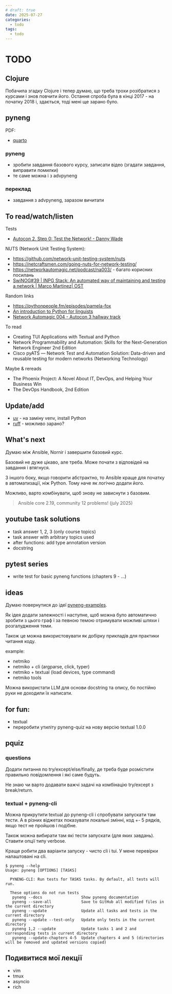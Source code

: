 ```yaml
---
# draft: true 
date: 2025-07-27
categories:
  - todo
tags:
  - todo
---
```


# TODO

<!-- more -->

## Clojure

Побачила згадку Clojure і тепер думаю, що треба трохи розібратися з курсами і
знов повчити його.  Остання спроба була в кінці 2017 - на початку 2018 і,
здається, тоді мені ще зарано було.

## pyneng

PDF:

* [quarto](https://quarto.org/docs/output-formats/pdf-basics.html)

### pyneng

* зробити завдання базового курсу, записати відео (згадати завдання, виправити помилки)
* те саме можна і з advpyneng

### переклад

* завдання з advpyneng, заразом вичитати


## To read/watch/listen

Tests

* [Autocon 2. Step 0: Test the Network! - Danny Wade](https://www.youtube.com/watch?v=3eKNLRVMtIg)

NUTS (Network Unit Testing System):

* https://github.com/network-unit-testing-system/nuts
* https://netcraftsmen.com/going-nuts-for-network-testing/
* https://networkautomagic.net/podcast/na003/ - багато корисних посилань
* [SwiNOG#39 | INPG Stack: An automated way of maintaining and testing a network | Marco Martinez| OST](https://youtu.be/ZVl0GnYMUEo?si=pShkgf-0vFXLUgQj)

Random links

* https://pythonpeople.fm/episodes/pamela-fox
* [An introduction to Python for linguists](https://v4py.github.io/intro.html)
* [Network Automagic 004 - Autocon 3 hallway track](https://www.youtube.com/watch?v=gVKPpbiAh50)

To read

* Creating TUI Applications with Textual and Python
* Network Programmability and Automation: Skills for the Next-Generation Network Engineer 2nd Edition
* Cisco pyATS ― Network Test and Automation Solution: Data-driven and reusable testing for modern networks (Networking Technology)

Maybe & rereads

* The Phoenix Project: A Novel About IT, DevOps, and Helping Your Business Win
* The DevOps Handbook, 2nd Edition

## Update/add

* [uv](https://docs.astral.sh/uv/) - на заміну venv, install Python
* [ruff](https://github.com/astral-sh/ruff) - можливо зарано?

## What's next

Думаю між Ansible, Nornir і завершити базовий курс.

Базовий не дуже цікаво, але треба.
Може почати з відповідей на завдання і втягнуся.

З іншого боку, якщо говорити абстрактно, то Ansible краще для початку в
автоматизації, ніж Python. Тому наче як логічно додати його.

Можливо, варто комбінувати, щоб знову не зависнути з базовим.


> Ansible core 2.19, community 12 problems! (july 2025)

## youtube task solutions

* task answer 1, 2, 3 (only course topics)
* task answer with arbitrary topics used
* after functions: add type annotation version
* docstring


## pytest series

* write test for basic pyneng functions (chapters 9 - ...)


## ideas

Думаю повернутися до ідеї [pyneng-examples](https://github.com/natenka/pyneng-examples).

Як ідея додати залежності і наступне, щоб можна було автоматично зробити з
цього граф і за певною темою отримувати можливі шляхи і розгалудження теми.

Також це можна використовувати як добірку прикладів для практики читання коду.

example:

* netmiko
* netmiko + cli (argparse, click, typer)
* netmiko + textual (load devices, type command)
* netmiko tools

Можна використати LLM для основи docstring та опису, бо постійно руки не
доходили їх написати.

## for fun:

* textual
* переробити утиліту pyneng-quiz на нову версію textual 1.0.0

## pquiz

### questions

Додати питання по try/except/else/finally, де треба буде розмістити правильно
повідомлення і які саме будуть.

Не знаю чи варто додавати важчі задачі на комбінацію try/except з break/return.


### textual + pyneng-cli

Можна прикрутити textual до pyneng-cli і спробувати запускати там тести.
А в різних віджетах показувати локальні змінні, код +- 5 рядків, якщо тест
не пройшов і подібне.

Також можна вибирати там які тести запускати (для яких завдань). Ставити опції
типу verbose.

Краще робити два варіанти запуску - чисто cli і tui.
У мене перевірки налаштовані на cli.

```
$ pyneng --help                                                                                                                                     
Usage: pyneng [OPTIONS] [TASKS]                                                                                                                     
                                                                                                                                                    
  PYNENG-CLI: Run tests for TASKS tasks. By default, all tests will run.                                                                            
                                                                                                                                                    
  These options do not run tests                                                                                                                    
   pyneng --docs                 Show pyneng documentation                                                                                          
   pyneng --save-all             Save to GitHub all modified files in the current directory
   pyneng --update               Update all tasks and tests in the current directory
   pyneng --update --test-only   Update only tests in the current directory
   pyneng 1,2 --update           Update tasks 1 and 2 and corresponding tests in current directory
   pyneng --update-chapters 4-5  Update chapters 4 and 5 (directories will be removed and updated versions copied)
```

## Подивитися мої лекції

* vim
* tmux
* asyncio
* rich


